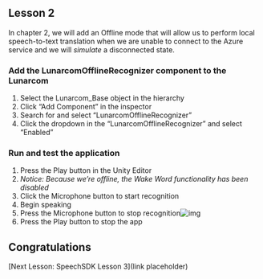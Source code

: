 ## Lesson 2

In chapter 2, we will add an Offline mode that will allow us to perform local speech-to-text translation when we are unable to connect to the Azure service and we will *simulate* a disconnected state.

### Add the LunarcomOfflineRecognizer component to the Lunarcom

1. Select the Lunarcom_Base object in the hierarchy
2. Click “Add Component” in the inspector
3. Search for and select “LunarcomOfflineRecognizer”
4. Click the dropdown in the “LunarcomOfflineRecognizer” and select “Enabled”

### Run and test the application

1. Press the Play button in the Unity Editor
2. *Notice: Because we’re offline, the Wake Word functionality has been disabled*
3. Click the Microphone button to start recognition
4. Begin speaking
5. Press the Microphone button to stop recognition![img](https://lh4.googleusercontent.com/Ya4sIm54FA3FJ7kKUBh9D9-wmQumcDVPG9saumRJEpW9OHuAqNl9gUp6wfuk2DxHZlIYFdlulCIt1n2OjSnXYi6ZIw6uPu7_nCPzIVJw1knLxEZ5IYZ8eKYkeMmNJzcgxkyhOJg3)
6. Press the Play button to stop the app

## Congratulations

[Next Lesson: SpeechSDK Lesson 3](link placeholder)

